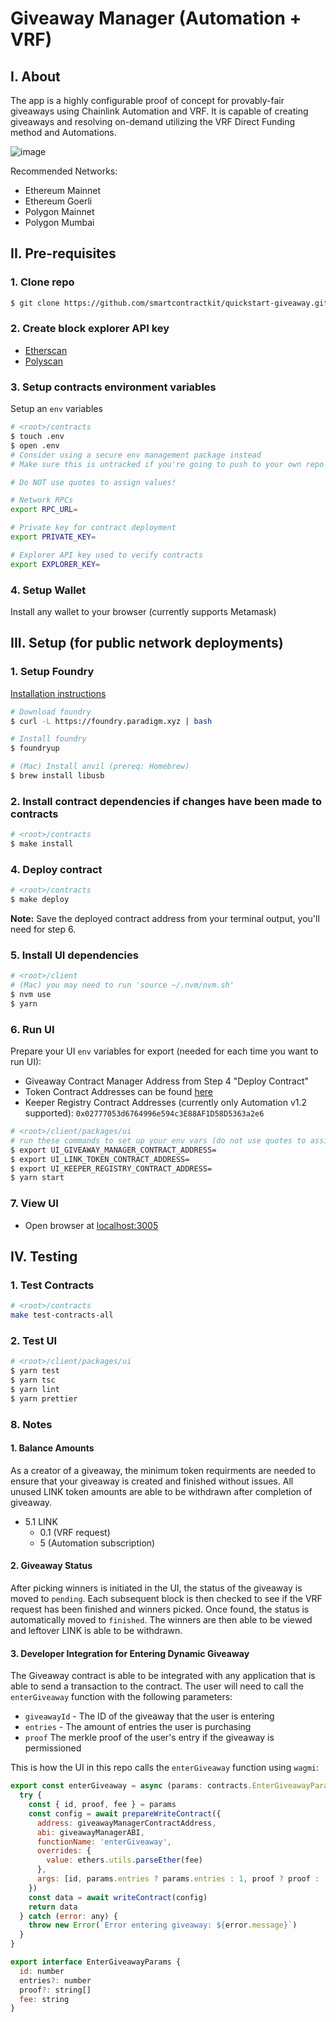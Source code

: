 # Giveaway Manager (Automation + VRF)

## I. About

The app is a highly configurable proof of concept for provably-fair giveaways using Chainlink Automation and VRF. It is capable of creating giveaways and resolving on-demand utilizing the VRF Direct Funding method and Automations.

![image](https://i.imgur.com/lCIAVrR.png)

Recommended Networks:

- Ethereum Mainnet
- Ethereum Goerli
- Polygon Mainnet
- Polygon Mumbai

## II. Pre-requisites

### 1. Clone repo

```bash
$ git clone https://github.com/smartcontractkit/quickstart-giveaway.git
```

### 2. Create block explorer API key

- [Etherscan](https://docs.etherscan.io/getting-started/viewing-api-usage-statistics)
- [Polyscan](https://docs.polygonscan.com/getting-started/viewing-api-usage-statistics)

### 3. Setup contracts environment variables

Setup an `env` variables

```bash
# <root>/contracts
$ touch .env
$ open .env
# Consider using a secure env management package instead
# Make sure this is untracked if you're going to push to your own repo
```

```bash
# Do NOT use quotes to assign values!

# Network RPCs
export RPC_URL=

# Private key for contract deployment
export PRIVATE_KEY=

# Explorer API key used to verify contracts
export EXPLORER_KEY=
```

### 4. Setup Wallet

Install any wallet to your browser (currently supports Metamask)

## III. Setup (for public network deployments)

### 1. Setup Foundry

[Installation instructions](https://book.getfoundry.sh/getting-started/installation)

```bash
# Download foundry
$ curl -L https://foundry.paradigm.xyz | bash

# Install foundry
$ foundryup

# (Mac) Install anvil (prereq: Homebrew)
$ brew install libusb
```

### 2. Install contract dependencies if changes have been made to contracts

```bash
# <root>/contracts
$ make install
```

### 4. Deploy contract

```bash
# <root>/contracts
$ make deploy
```

**Note:** Save the deployed contract address from your terminal output, you'll need for step 6.

### 5. Install UI dependencies

```bash
# <root>/client
# (Mac) you may need to run 'source ~/.nvm/nvm.sh'
$ nvm use
$ yarn
```

### 6. Run UI

Prepare your UI `env` variables for export (needed for each time you want to run UI):

- Giveaway Contract Manager Address from Step 4 "Deploy Contract"
- Token Contract Addresses can be found [here](https://docs.chain.link/resources/link-token-contracts)
- Keeper Registry Contract Addresses (currently only Automation v1.2 supported): `0x02777053d6764996e594c3E88AF1D58D5363a2e6` 

```bash
# <root>/client/packages/ui
# run these commands to set up your env vars (do not use quotes to assign values):
$ export UI_GIVEAWAY_MANAGER_CONTRACT_ADDRESS=
$ export UI_LINK_TOKEN_CONTRACT_ADDRESS=
$ export UI_KEEPER_REGISTRY_CONTRACT_ADDRESS=
$ yarn start
```

### 7. View UI

- Open browser at [localhost:3005](localhost:3005)

## IV. Testing

### 1. Test Contracts

```bash
# <root>/contracts
make test-contracts-all
```

### 2. Test UI

```bash
# <root>/client/packages/ui
$ yarn test
$ yarn tsc
$ yarn lint
$ yarn prettier
```

### 8. Notes

#### 1. Balance Amounts

As a creator of a giveaway, the minimum token requirments are needed to ensure that your giveaway is created and finished without issues. All unused LINK token amounts are able to be withdrawn after completion of giveaway.

- 5.1 LINK
  - 0.1 (VRF request)
  - 5 (Automation subscription)

#### 2. Giveaway Status

After picking winners is initiated in the UI, the status of the giveaway is moved to `pending`. Each subsequent block is then checked to see if the VRF request has been finished and winners picked. Once found, the status is automatically moved to `finished`. The winners are then able to be viewed and leftover LINK is able to be withdrawn.

#### 3. Developer Integration for Entering Dynamic Giveaway

The Giveaway contract is able to be integrated with any application that is able to send a transaction to the contract. The user will need to call the `enterGiveaway` function with the following parameters:

- `giveawayId` - The ID of the giveaway that the user is entering
- `entries` - The amount of entries the user is purchasing
- `proof` The merkle proof of the user's entry if the giveaway is permissioned

This is how the UI in this repo calls the `enterGiveaway` function using `wagmi`:

```javascript
export const enterGiveaway = async (params: contracts.EnterGiveawayParams) => {
  try {
    const { id, proof, fee } = params
    const config = await prepareWriteContract({
      address: giveawayManagerContractAddress,
      abi: giveawayManagerABI,
      functionName: 'enterGiveaway',
      overrides: {
        value: ethers.utils.parseEther(fee)
      },
      args: [id, params.entries ? params.entries : 1, proof ? proof : []]
    })
    const data = await writeContract(config)
    return data
  } catch (error: any) {
    throw new Error(`Error entering giveaway: ${error.message}`)
  }
}

export interface EnterGiveawayParams {
  id: number
  entries?: number
  proof?: string[]
  fee: string
}
```
